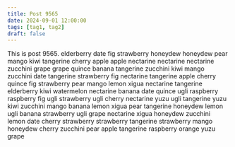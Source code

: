 ```yaml
---
title: Post 9565
date: 2024-09-01 12:00:00
tags: [tag1, tag2]
draft: false
---
```

This is post 9565.
elderberry
date
fig
strawberry
honeydew
honeydew
pear
mango
kiwi
tangerine
cherry
apple
apple
nectarine
nectarine
nectarine
zucchini
grape
grape
quince
banana
tangerine
zucchini
kiwi
mango
zucchini
date
tangerine
strawberry
fig
nectarine
tangerine
apple
cherry
quince
fig
strawberry
pear
mango
lemon
xigua
nectarine
tangerine
elderberry
kiwi
watermelon
nectarine
banana
date
quince
ugli
raspberry
raspberry
fig
ugli
strawberry
ugli
cherry
nectarine
yuzu
ugli
tangerine
yuzu
kiwi
zucchini
mango
banana
lemon
xigua
pear
tangerine
honeydew
lemon
ugli
banana
strawberry
ugli
grape
nectarine
xigua
honeydew
zucchini
lemon
date
cherry
strawberry
strawberry
tangerine
strawberry
mango
honeydew
cherry
zucchini
pear
apple
tangerine
raspberry
orange
yuzu
grape
